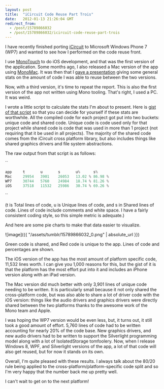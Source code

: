 ```yaml
---
layout: post
title:  "iCircuit Code Reuse Part Trois"
date:   2012-01-13 21:26:04 GMT
redirect_from:
  - /post/15789866032
  - /post/15789866032/icircuit-code-reuse-part-trois
---
```




I have recently finished porting [iCircuit](http://icircuitapp.com) to Microsoft Windows Phone 7 (WP7) and wanted to see how I performed on the code reuse front.

I use [MonoTouch](http://xamarin.com/monotouch) to do iOS development, and that was the first version of the application. Some months ago, I also released a Mac version of the app using [MonoMac](http://www.mono-project.com/MonoMac). It was then that I [gave a presentation](http://www.infoq.com/presentations/3-Mobile-App-Development-Problems) giving some general stats on the amount of code I was able to reuse between the two versions.

Now, with a third version, it's time to repeat the report. This is also the first version of the app not written using Mono tooling. That's right, I used a PC. It was weird.

I wrote a little script to calculate the stats I'm about to present. Here is [gist of that script](https://gist.github.com/1608597) so that you can decide for yourself if these stats are worthwhile. All the compiled code for each project got put into two buckets: unique code and shared code. Unique code is code used only for that project while shared code is code that was used in more than 1 project (not requiring that it be used in all projects). The majority of the shared code comes from the iCircuit cross platform library, but also includes things like shared graphics drivers and file system abstractions.

The raw output from that script is as follows:

``

```csharp
app     t       u       s       u%      s%
Mac     29954   3901    26053   13.02 % 86.98 %
WP7     30744   5760    24984   18.74 % 81.26 %
iOS     37518   11532   25986   30.74 % 69.26 %
```


``

(t is Total lines of code, u is Unique lines of code, and s in Shared lines of code. Lines of code include comments and white space. I have a fairly consistent coding style, so this simple metric is adequate.)

And here are some pie charts to make that data easier to visualize.

![image]({{ "/assets/tumblr/15789866032_0.png" | absolute_url }})

Green code is shared, and Red code is unique to the app. Lines of code and percentages are shown.

The iOS version of the app has the most amount of platform specific code, 11,532 lines worth. I can give you 1,000 reasons for this, but the gist of it is that the platform has the most effort put into it and includes an iPhone version along with an iPad version.

The Mac version did much better with only 3,901 lines of unique code needing to be written. It is particularly small because it not only shared the cross-platform code, but was also able to share a lot of driver code with the iOS version: things like the audio drivers and graphics drivers were directly shared between the two platforms thanks to the awesome work of the Mono team and Apple.

I was hoping the WP7 version would be even less, but, it turns out, it still took a good amount of effort. 5,760 lines of code had to be written accounting for nearly 20% of the code base. New graphics drivers, and new audio drivers had to be written to support the Silverlight programming model along with a lot of IsolatedStorage tomfoolery. Now, when I release Windows 8, WPF, and Silverlight versions of the app, a lot of that code will also get reused, but for now it stands on its own.

Overall, I'm quite pleased with these results. I always talk about the 80/20 rule being applied to the cross-platform/platform-specific code split and so I'm very happy that the number back me up pretty well.

I can't wait to get on to the next platform!
